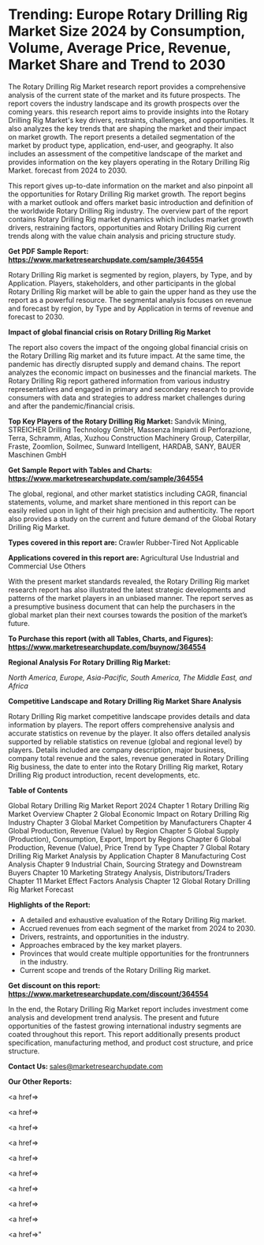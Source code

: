 # Trending: Europe Rotary Drilling Rig Market Size 2024 by Consumption, Volume, Average Price, Revenue, Market Share and Trend to 2030

The Rotary Drilling Rig Market research report provides a comprehensive analysis of the current state of the market and its future prospects. The report covers the industry landscape and its growth prospects over the coming years. this research report aims to provide insights into the Rotary Drilling Rig Market's key drivers, restraints, challenges, and opportunities. It also analyzes the key trends that are shaping the market and their impact on market growth. The report presents a detailed segmentation of the market by product type, application, end-user, and geography. It also includes an assessment of the competitive landscape of the market and provides information on the key players operating in the Rotary Drilling Rig Market. forecast from 2024 to 2030.

This report gives up-to-date information on the market and also pinpoint all the opportunities for Rotary Drilling Rig market growth. The report begins with a market outlook and offers market basic introduction and definition of the worldwide Rotary Drilling Rig industry. The overview part of the report contains Rotary Drilling Rig market dynamics which includes market growth drivers, restraining factors, opportunities and Rotary Drilling Rig current trends along with the value chain analysis and pricing structure study.

<strong><b>Get PDF Sample Report: <a href=https://www.marketresearchupdate.com/sample/364554>https://www.marketresearchupdate.com/sample/364554</a></b></strong>

Rotary Drilling Rig market is segmented by region, players, by Type, and by Application. Players, stakeholders, and other participants in the global Rotary Drilling Rig market will be able to gain the upper hand as they use the report as a powerful resource. The segmental analysis focuses on revenue and forecast by region, by Type and by Application in terms of revenue and forecast to 2030.

<strong><b>Impact of global financial crisis on Rotary Drilling Rig Market</b></strong>

The report also covers the impact of the ongoing global financial crisis on the Rotary Drilling Rig market and its future impact. At the same time, the pandemic has directly disrupted supply and demand chains. The report analyzes the economic impact on businesses and the financial markets. The Rotary Drilling Rig report gathered information from various industry representatives and engaged in primary and secondary research to provide consumers with data and strategies to address market challenges during and after the pandemic/financial crisis.

<strong><b>Top Key Players of the Rotary Drilling Rig Market:
</b></strong>Sandvik Mining, STREICHER Drilling Technology GmbH, Massenza Impianti di Perforazione, Terra, Schramm, Atlas, Xuzhou Construction Machinery Group, Caterpillar, Fraste, Zoomlion, Soilmec, Sunward Intelligent, HARDAB, SANY, BAUER Maschinen GmbH<strong><b>
</b></strong>

<strong><b>Get Sample Report with Tables and Charts: <a href=https://www.marketresearchupdate.com/sample/364554>https://www.marketresearchupdate.com/sample/364554</a></b></strong>

The global, regional, and other market statistics including CAGR, financial statements, volume, and market share mentioned in this report can be easily relied upon in light of their high precision and authenticity. The report also provides a study on the current and future demand of the Global Rotary Drilling Rig Market.

<strong><b>Types covered in this report are:
</b></strong>Crawler
Rubber-Tired
Not Applicable<strong><b>
</b></strong>

<strong><b>Applications covered in this report are:
</b></strong>Agricultural Use
Industrial and Commercial Use
Others<strong><b>
</b></strong>

With the present market standards revealed, the Rotary Drilling Rig market research report has also illustrated the latest strategic developments and patterns of the market players in an unbiased manner. The report serves as a presumptive business document that can help the purchasers in the global market plan their next courses towards the position of the market’s future.

<strong><b>To Purchase this report (with all Tables, Charts, and Figures): <a href=https://www.marketresearchupdate.com/buynow/364554>https://www.marketresearchupdate.com/buynow/364554</a></b></strong>

<strong><b>Regional Analysis For Rotary Drilling Rig Market:</b></strong>

<em><i>North America, Europe, Asia-Pacific, South America, The Middle East, and Africa</i></em>

<strong><b>Competitive Landscape and Rotary Drilling Rig Market Share Analysis</b></strong>

Rotary Drilling Rig market competitive landscape provides details and data information by players. The report offers comprehensive analysis and accurate statistics on revenue by the player. It also offers detailed analysis supported by reliable statistics on revenue (global and regional level) by players. Details included are company description, major business, company total revenue and the sales, revenue generated in Rotary Drilling Rig business, the date to enter into the Rotary Drilling Rig market, Rotary Drilling Rig product introduction, recent developments, etc.

<strong><b>Table of Contents</b></strong>

Global Rotary Drilling Rig Market Report 2024
Chapter 1 Rotary Drilling Rig Market Overview
Chapter 2 Global Economic Impact on Rotary Drilling Rig Industry
Chapter 3 Global Market Competition by Manufacturers
Chapter 4 Global Production, Revenue (Value) by Region
Chapter 5 Global Supply (Production), Consumption, Export, Import by Regions
Chapter 6 Global Production, Revenue (Value), Price Trend by Type
Chapter 7 Global Rotary Drilling Rig Market Analysis by Application
Chapter 8 Manufacturing Cost Analysis
Chapter 9 Industrial Chain, Sourcing Strategy and Downstream Buyers
Chapter 10 Marketing Strategy Analysis, Distributors/Traders
Chapter 11 Market Effect Factors Analysis
Chapter 12 Global Rotary Drilling Rig Market Forecast

<strong><b>Highlights of the Report:</b></strong>

- A detailed and exhaustive evaluation of the Rotary Drilling Rig market.
- Accrued revenues from each segment of the market from 2024 to 2030.
- Drivers, restraints, and opportunities in the industry.
- Approaches embraced by the key market players.
- Provinces that would create multiple opportunities for the frontrunners in the industry.
- Current scope and trends of the Rotary Drilling Rig market.

<strong><b>Get discount on this report: <a href=https://www.marketresearchupdate.com/discount/364554>https://www.marketresearchupdate.com/discount/364554</a></b></strong>

In the end, the Rotary Drilling Rig Market report includes investment come analysis and development trend analysis. The present and future opportunities of the fastest growing international industry segments are coated throughout this report. This report additionally presents product specification, manufacturing method, and product cost structure, and price structure.

<strong><b>Contact Us:
</b></strong>sales@marketresearchupdate.com

<strong>Our Other Reports:</strong>

<a href=></a>

<a href=></a>

<a href=></a>

<a href=></a>

<a href=></a>

<a href=></a>

<a href=></a>

<a href=></a>

<a href=></a>

<a href=></a>"
